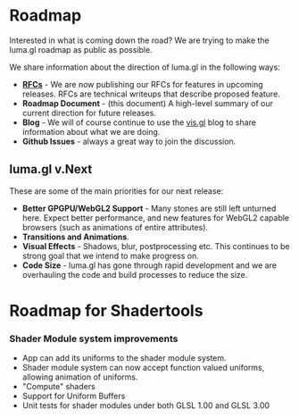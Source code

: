# Roadmap

Interested in what is coming down the road? We are trying to make the luma.gl roadmap as public as possible.

We share information about the direction of luma.gl in the following ways:

* **[RFCs](https://github.com/uber/luma.gl/tree/master/dev-docs/RFCs)** - We are now publishing our RFCs for features in upcoming releases. RFCs are technical writeups that describe proposed feature.
* **Roadmap Document** - (this document) A high-level summary of our current direction for future releases.
* **Blog** - We will of course continue to use the [vis.gl](https://medium.com/@vis.gl) blog to share information about what we are doing.
* **Github Issues** -  always a great way to join the discussion.


## luma.gl v.Next

These are some of the main priorities for our next release:

* **Better GPGPU/WebGL2 Support** - Many stones are still left unturned here. Expect better performance, and new features for WebGL2 capable browsers (such as animations of entire attributes).
* **Transitions and Animations**.
* **Visual Effects** - Shadows, blur, postprocessing etc. This continues to be strong goal that we intend to make progress on.
* **Code Size** - luma.gl has gone through rapid development and we are overhauling the code and build processes to reduce the size.



# Roadmap for Shadertools

### Shader Module system improvements

- App can add its uniforms to the shader module system.
- Shader module system can now accept function valued uniforms, allowing animation of uniforms.
- "Compute" shaders
- Support for Uniform Buffers
- Unit tests for shader modules under both GLSL 1.00 and GLSL 3.00


